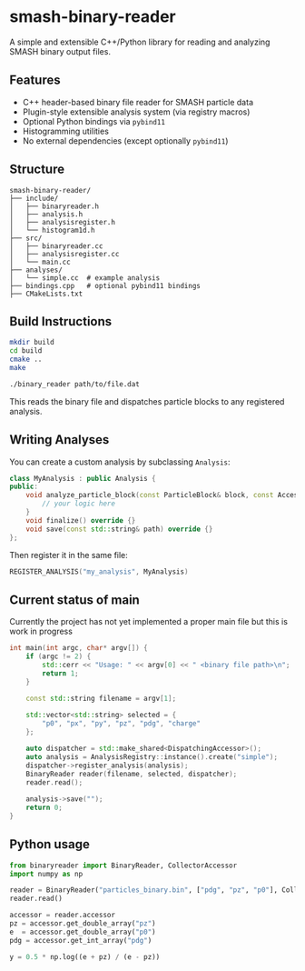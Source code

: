 # smash-binary-reader

A simple and extensible C++/Python library for reading and analyzing SMASH binary output files.

## Features

- C++ header-based binary file reader for SMASH particle data
- Plugin-style extensible analysis system (via registry macros)
- Optional Python bindings via `pybind11`
- Histogramming utilities
- No external dependencies (except optionally `pybind11`)

## Structure

```
smash-binary-reader/
├── include/
│   ├── binaryreader.h
│   ├── analysis.h
│   ├── analysisregister.h
│   └── histogram1d.h
├── src/
│   ├── binaryreader.cc
│   ├── analysisregister.cc
│   └── main.cc
├── analyses/
│   └── simple.cc  # example analysis
├── bindings.cpp   # optional pybind11 bindings
├── CMakeLists.txt
```

## Build Instructions

```bash
mkdir build
cd build
cmake ..
make
```

```bash
./binary_reader path/to/file.dat
```

This reads the binary file and dispatches particle blocks to any registered analysis.

## Writing Analyses

You can create a custom analysis by subclassing `Analysis`:

```cpp
class MyAnalysis : public Analysis {
public:
    void analyze_particle_block(const ParticleBlock& block, const Accessor& accessor) override {
        // your logic here
    }
    void finalize() override {}
    void save(const std::string& path) override {}
};
```

Then register it in the same file:

```cpp
REGISTER_ANALYSIS("my_analysis", MyAnalysis)
```


## Current status of main
Currently the project has not yet implemented a proper main file but this is work in progress

```cpp
int main(int argc, char* argv[]) {
    if (argc != 2) {
        std::cerr << "Usage: " << argv[0] << " <binary file path>\n";
        return 1;
    }

    const std::string filename = argv[1];
    
    std::vector<std::string> selected = {
        "p0", "px", "py", "pz", "pdg", "charge"
    };

    auto dispatcher = std::make_shared<DispatchingAccessor>();
    auto analysis = AnalysisRegistry::instance().create("simple"); 
    dispatcher->register_analysis(analysis);
    BinaryReader reader(filename, selected, dispatcher);
    reader.read();
    
    analysis->save(""); 
    return 0;
}

```

## Python usage
```py 
from binaryreader import BinaryReader, CollectorAccessor
import numpy as np

reader = BinaryReader("particles_binary.bin", ["pdg", "pz", "p0"], CollectorAccessor())
reader.read()

accessor = reader.accessor
pz = accessor.get_double_array("pz")
e  = accessor.get_double_array("p0")
pdg = accessor.get_int_array("pdg")

y = 0.5 * np.log((e + pz) / (e - pz))


```

